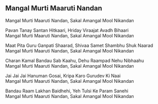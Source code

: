 ## Mangal Murti Maaruti Nandan


Mangal Murti Maaruti Nandan, Sakal Amangal Mool Nikandan

Pavan Tanay Santan Hitkaari, Hriday Viraajat Avadh Bihaari  
Mangal Murti Maaruti Nandan, Sakal Amangal Mool Nikandan

Maat Pita Guru Ganpati Shaarad, Shivaa Samet Shambhu Shuk Naarad  
Mangal Murti Maaruti Nandan, Sakal Amangal Mool Nikandan

Charan Kamal Bandau Sab Kaahu, Dehu Raampad Nehu Nibhaahu  
Mangal Murti Maaruti Nandan, Sakal Amangal Mool Nikandan

Jai Jai Jai Hanuman Gosai, Kripa Karo Gurudev Ki Naai  
Mangal Murti Maaruti Nandan, Sakal Amangal Mool Nikandan

Bandau Raam Lakhan Baidhehi, Yeh Tulsi Ke Param Sanehi  
Mangal Murti Maaruti Nandan, Sakal Amangal Mool Nikandan

